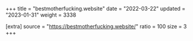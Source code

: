 +++
title = "bestmotherfucking.website"
date = "2022-03-22"
updated = "2023-01-31"
weight = 3338

[extra]
source = "https://bestmotherfucking.website/"
ratio = 100
size = 3
+++
